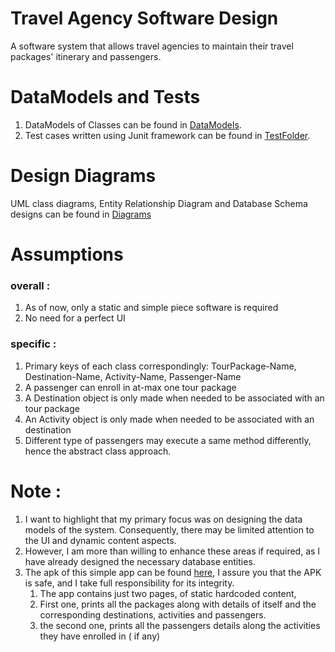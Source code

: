 # Travel Agency Software Design

A software system that allows travel agencies to maintain their travel packages' itinerary and
passengers.

# DataModels and Tests

1. DataModels of Classes can be found
   in [DataModels](https://github.com/nivasbasker/IL-VIAGGIO/tree/master/app/src/main/java/com/zio/il_viaggio/datamodels).
2. Test cases written using Junit framework can be found
   in [TestFolder](https://github.com/nivasbasker/IL-VIAGGIO/tree/master/app/src/test/java/com/zio/il_viaggio).

# Design Diagrams

UML class diagrams, Entity Relationship Diagram and Database Schema designs can be found
in [Diagrams](https://github.com/nivasbasker/IL-VIAGGIO/tree/master/diagrams)

# Assumptions

### overall :

1. As of now, only a static and simple piece software is required
2. No need for a perfect UI

### specific :

1. Primary keys of each class correspondingly: TourPackage-Name, Destination-Name, Activity-Name,
   Passenger-Name
2. A passenger can enroll in at-max one tour package
3. A Destination object is only made when needed to be associated with an tour package
4. An Activity object is only made when needed to be associated with an destination
5. Different type of passengers may execute a same method differently, hence the abstract class
   approach.

# Note :

1. I want to highlight that my primary focus was on designing the data models of the system.
   Consequently, there may be limited attention to the UI and dynamic content aspects.
2. However, I am more than willing to enhance these areas if required, as I have already designed
   the necessary database entities.
3. The apk of this simple app can be found [here](https://github.com/nivasbasker/IL-VIAGGIO/tree/master/outputs), I assure you that the APK is safe, and I take
   full responsibility for its integrity.
    1. The app contains just two pages, of static hardcoded content,
    2. First one, prints all the packages along with details of itself and the corresponding destinations,
       activities and passengers.
    3. the second one, prints all the passengers details along the activities they have enrolled in (
       if any)
